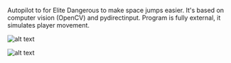 Autopilot to for Elite Dangerous to make space jumps easier. It's based on computer vision (OpenCV) and pydirectinput.
Program is fully external, it simulates player movement.

![alt text](https://i.imgur.com/SdUXgko.png)

![alt text](https://i.imgur.com/tBg9Oia.png)

